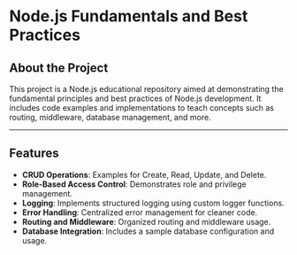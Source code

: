 # Node.js Fundamentals and Best Practices
## About the Project

This project is a Node.js educational repository aimed at demonstrating the fundamental principles and best practices of Node.js development. It includes code examples and implementations to teach concepts such as routing, middleware, database management, and more.

---

## Features

- **CRUD Operations**: Examples for Create, Read, Update, and Delete.
- **Role-Based Access Control**: Demonstrates role and privilege management.
- **Logging**: Implements structured logging using custom logger functions.
- **Error Handling**: Centralized error management for cleaner code.
- **Routing and Middleware**: Organized routing and middleware usage.
- **Database Integration**: Includes a sample database configuration and usage.


